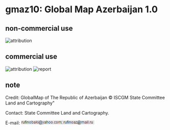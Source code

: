# gmaz10: Global Map Azerbaijan 1.0
## non-commercial use
![attribution](https://globalmaps.github.io/globalmaps/attribution.png)
## commercial use
![attribution](https://globalmaps.github.io/globalmaps/attribution.png)  ![report](https://globalmaps.github.io/globalmaps/report.png)

## note
Credit: GlobalMap of The Republic of Azerbaijan © ISCGM State Committee Land and Cartography"

Contact: State Committee Land and Cartography.

E-mail: ![email](email.png)
